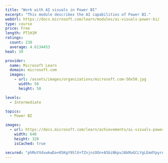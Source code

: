 ```yaml
---
title: "Work with AI visuals in Power BI"
excerpt: "This module describes the AI capabilities of Power BI."
webUrl: https://docs.microsoft.com/learn/modules/ai-visuals-power-bi/
type: course
price: Free
length: PT1H1M
ratings:
  count: 238
  average: 4.6134453
heat: 39

provider:
  name: Microsoft Learn
  domain: microsoft.com
  images:
    - url: /assets/images/organizations/microsoft.com-50x50.jpg
      width: 50
      height: 50

levels:
  - Intermediate

topics:
  - Power BI

images:
  - url: https://docs.microsoft.com/learn/achievements/ai-visuals-power-bi-social.png
    width: 640
    height: 320
    isCached: true

secured: "phMuYXdxwkwDa+05KgY9SlX+TZnjnzOOn+A5biNkpvJAkMuGCLYgLEmdYpyrAsHnKWDzqnKy4SOk5EBqyJdomdc/GAq3KNik1vIm8TK3jkS5C5zGukQbk6O9rGCKw8VgyD94NMJ6RxunNmMEl+pv+Yrs84nvcPBTg8tGfQwyVn2XvG89wLrqs+RPLvPfP9/07THWhEzP7CD+lLHtItqMBgredClSVJIL3zaMARhvwYx8TDd8wfAp7E+iMaOLb5Z4JIcg29tsiVodlQEenKOi6KcQ7+fzj8JhGFr91I1PPcnZEDxrmwDY6W4IhdHU6xJsZB4FeYALmr5UX59jNUudB3zIwnJVu334uw635WD3xjoMCc8Wmn3wVJUdJQ4pwppv4/1hCOQ5BkY2mIbYIdFgNkWKw98N8rsSwoJ4IVY15I0=;chdpjNZ+/SbVd1r3nNuNuA=="
---
```


